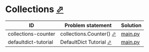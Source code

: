 # Collections [⬀](https://www.hackerrank.com/domains/python/py-collections)


| ID                   | Problem statement                                                                    | Solution                                |
|----------------------|--------------------------------------------------------------------------------------|-----------------------------------------|
| collections-counter  | collections.Counter() [⬀](https://www.hackerrank.com/challenges/collections-counter) | [main.py](collections-counter/main.py)  |
| defaultdict-tutorial | DefaultDict Tutorial [⬀](https://www.hackerrank.com/challenges/defaultdict-tutorial) | [main.py](defaultdict-tutorial/main.py) |

